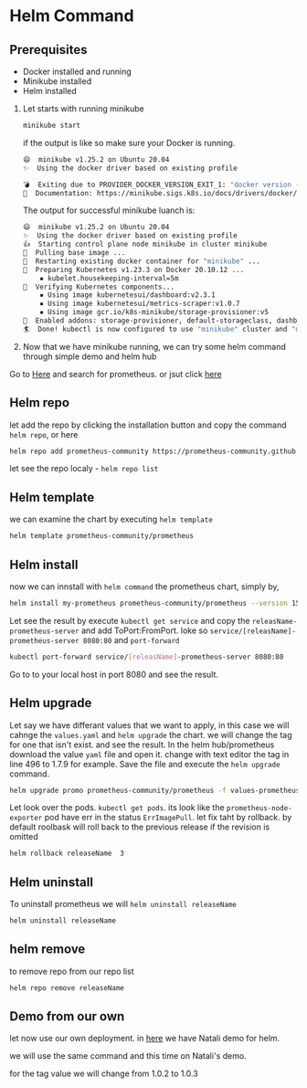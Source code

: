 # Helm Command

## Prerequisites

- Docker installed and running
- Minikube installed
- Helm installed

1. Let starts with running minikube

    ```bash
    minikube start
    ```

    if the output is like so make sure your Docker is running.

    ```bash
    😄  minikube v1.25.2 on Ubuntu 20.04
    ✨  Using the docker driver based on existing profile

    💣  Exiting due to PROVIDER_DOCKER_VERSION_EXIT_1: "docker version --format -" exit status 1:
    📘  Documentation: https://minikube.sigs.k8s.io/docs/drivers/docker/
    ```

    The output for successful minikube luanch is:

    ```bash
    😄  minikube v1.25.2 on Ubuntu 20.04
    ✨  Using the docker driver based on existing profile
    👍  Starting control plane node minikube in cluster minikube
    🚜  Pulling base image ...
    🔄  Restarting existing docker container for "minikube" ...
    🐳  Preparing Kubernetes v1.23.3 on Docker 20.10.12 ...
        ▪ kubelet.housekeeping-interval=5m
    🔎  Verifying Kubernetes components...
        ▪ Using image kubernetesui/dashboard:v2.3.1
        ▪ Using image kubernetesui/metrics-scraper:v1.0.7
        ▪ Using image gcr.io/k8s-minikube/storage-provisioner:v5
    🌟  Enabled addons: storage-provisioner, default-storageclass, dashboard
    🏄  Done! kubectl is now configured to use "minikube" cluster and "default" namespace by default
    ```

2. Now that we have minikube running, we can try some helm command through simple demo and helm hub

Go to [Here](https://artifacthub.io/) and search for prometheus. or jsut click [here](https://artifacthub.io/packages/helm/prometheus-community/prometheus)

## Helm repo

let add the repo by clicking the installation button and copy the command `helm repo`, or here

```bash
helm repo add prometheus-community https://prometheus-community.github.io/helm-charts
```

let see the repo localy  - `helm repo list`

## Helm template

we can examine the chart by executing `helm template`

```bash
helm template prometheus-community/prometheus
```

## Helm install

now we can innstall with `helm command` the prometheus chart, simply by,

```bash
helm install my-prometheus prometheus-community/prometheus --version 15.8.5
```
Let see the result by execute `kubectl get service` and copy the `releasName-prometheus-server` and add ToPort:FromPort. loke so `service/[releasName]-prometheus-server 8080:80` and `port-forward` 

```bash
kubectl port-forward service/[releasName]-prometheus-server 8080:80
```

Go to to your local host in port 8080 and see the result.

## Helm upgrade

Let say we have differant values that we want to apply, in this case we will cahnge the `values.yaml` and `helm upgrade` the chart.
we will change the tag for one that isn't exist. and see the result.
In the helm hub/prometheus download the value `yaml` file and open it. change with text editor the tag in line 496 to 1.7.9 for example.
Save the file and execute the `helm upgrade` command.

```bash
helm upgrade promo prometheus-community/prometheus -f values-prometheus.yaml 
```

Let look over the pods. `kubectl get pods`. its look like the `prometheus-node-exporter` pod have err in the status `ErrImagePull`. let fix taht by rollback.
by default roolbask will roll back to the previous release if the revision is omitted

```bash
helm rollback releaseName  3
```

## Helm uninstall

To uninstall prometheus we will `helm uninstall releaseName`

```bash
helm uninstall releaseName
```

## helm remove


to remove repo from our repo list

```bash
helm repo remove releaseName
```

## Demo from our own

let now use our own deployment. in [here](https://github.com/MatanTal2/helm) we have Natali demo for helm.

we will use the same command and this time on Natali's demo.

for the tag value we will change from 1.0.2 to 1.0.3
